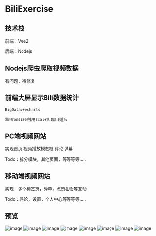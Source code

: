 # BiliExercise

## 技术栈

前端：Vue2

后端：Nodejs

## Nodejs爬虫爬取视频数据

有问题，待修复

## 前端大屏显示Bili数据统计

`BigDatav+echarts`

监听`onsize`利用`scale`实现自适应

## PC端视频网站

实现首页 视频播放模态框 评论 弹幕

Todo：拆分模块，其他页面，等等等等.....

## 移动端视频网站

实现：多个标签页，弹幕，点赞礼物等互动

Todo：评论，设置，个人中心等等等等.....


## 预览
![image](https://github.com/LittleWhitechun/SDU-Weibo/blob/main/%E9%A2%84%E8%A7%88/BE1.png)
![image](https://github.com/LittleWhitechun/SDU-Weibo/blob/main/%E9%A2%84%E8%A7%88/BE2.png)
![image](https://github.com/LittleWhitechun/SDU-Weibo/blob/main/%E9%A2%84%E8%A7%88/BE3.png)
![image](https://github.com/LittleWhitechun/SDU-Weibo/blob/main/%E9%A2%84%E8%A7%88/BE3-2.png)
![image](https://github.com/LittleWhitechun/SDU-Weibo/blob/main/%E9%A2%84%E8%A7%88/BE4.png)
![image](https://github.com/LittleWhitechun/SDU-Weibo/blob/main/%E9%A2%84%E8%A7%88/BE5.png)
![image](https://github.com/LittleWhitechun/SDU-Weibo/blob/main/%E9%A2%84%E8%A7%88/BE6.png)
![image](https://github.com/LittleWhitechun/SDU-Weibo/blob/main/%E9%A2%84%E8%A7%88/BE7.png)